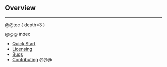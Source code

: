 ## Overview
---

@@toc { depth=3 }

@@@ index
* [Quick Start](quick_start.md)
* [Licensing](licensing.md)
* [Bugs](bugs.md)
* [Contributing](contributing.md)
@@@





